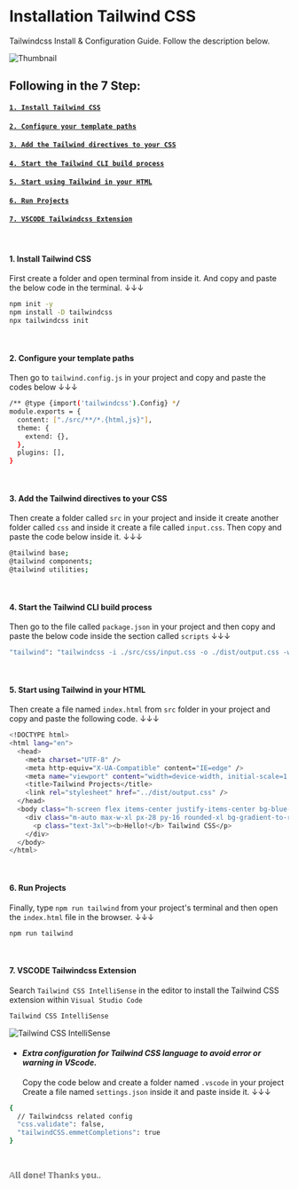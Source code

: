 # Installation Tailwind CSS
Tailwindcss Install &amp; Configuration Guide. Follow the description below.

![Thumbnail](https://lh3.googleusercontent.com/drive-viewer/AJc5JmS3S2bhn5u41T82MdIaofTtqAUpCa5Hg_Q-YLxiUmxO1pKz7dBfDUO4BPS-Mi-p91I52DJ-HpDgpduxYjKAOVMRtMt3AA=w1366-h649)

## Following in the 7 Step:

#### [`1. Install Tailwind CSS`](#install-tailwindcss)
#### [`2. Configure your template paths`](#configure-paths)
#### [`3. Add the Tailwind directives to your CSS`](#add-css)
#### [`4. Start the Tailwind CLI build process`](#cli-build)
#### [`5. Start using Tailwind in your HTML`](#html-linked)
#### [`6. Run Projects`](#run-project)
#### [`7. VSCODE Tailwindcss Extension`](#vscode-extension)

</br>

#### <a name="install-tailwindcss">**1.** Install Tailwind CSS</a>
First create a folder and open terminal from inside it. And copy and paste the below code in the terminal. ↓↓↓
```bash
npm init -y
npm install -D tailwindcss
npx tailwindcss init
```
</br>

#### <a name="configure-paths">**2.** Configure your template paths</a>
Then go to `tailwind.config.js` in your project and copy and paste the codes below ↓↓↓

```bash
/** @type {import('tailwindcss').Config} */
module.exports = {
  content: ["./src/**/*.{html,js}"],
  theme: {
    extend: {},
  },
  plugins: [],
}
```
</br>

#### <a name="add-css">**3.** Add the Tailwind directives to your CSS</a>
Then create a folder called `src` in your project and inside it create another folder called `css` and inside it create a file called `input.css`. Then copy and paste the code below inside it. ↓↓↓
```bash
@tailwind base;
@tailwind components;
@tailwind utilities;
```
</br>

#### <a name="cli-build">**4.** Start the Tailwind CLI build process</a>
Then go to the file called `package.json` in your project and then copy and paste the below code inside the section called `scripts` ↓↓↓

```bash
"tailwind": "tailwindcss -i ./src/css/input.css -o ./dist/output.css -w"
```
</br>

#### <a name="html-linked">**5.** Start using Tailwind in your HTML</a>
Then create a file named `index.html` from `src` folder in your project and copy and paste the following code. ↓↓↓

```bash
<!DOCTYPE html>
<html lang="en">
  <head>
    <meta charset="UTF-8" />
    <meta http-equiv="X-UA-Compatible" content="IE=edge" />
    <meta name="viewport" content="width=device-width, initial-scale=1.0" />
    <title>Tailwind Projects</title>
    <link rel="stylesheet" href="../dist/output.css" />
  </head>
  <body class="h-screen flex items-center justify-items-center bg-blue-200">
    <div class="m-auto max-w-xl px-28 py-16 rounded-xl bg-gradient-to-r from-white to-blue-200">
      <p class="text-3xl"><b>Hello!</b> Tailwind CSS</p>
    </div>
  </body>
</html>
```
</br>

#### <a name="run-project">**6.** Run Projects</a>
Finally, type `npm run tailwind` from your project's terminal and then open the `index.html` file in the browser. ↓↓↓

```bash
npm run tailwind
```
</br>

#### <a name="vscode-extension">**7.** VSCODE Tailwindcss Extension</a>
Search `Tailwind CSS IntelliSense` in the editor to install the Tailwind CSS extension within `Visual Studio Code`

```bash
Tailwind CSS IntelliSense
```

![Tailwind CSS IntelliSense](https://lh3.googleusercontent.com/drive-viewer/AJc5JmRueA-kP6ukVIziTZEwqAtKWmMsUGdBCKcyn0JnLKmiEOtJzRT98uII2aPeQfJUyFkLNaMmXrsLBWQbiBNEiERLbfHSHQ=w1366-h649)

- #### _Extra configuration for Tailwind CSS language to avoid error or warning in VScode._
  Copy the code below and create a folder named `.vscode` in your project Create a file named `settings.json` inside it and paste inside it. ↓↓↓

```bash
{
  // Tailwindcss related config
  "css.validate": false,
  "tailwindCSS.emmetCompletions": true
}
```
</br>

𝔸𝕝𝕝 𝕕𝕠𝕟𝕖! 𝕋𝕙𝕒𝕟𝕜𝕤 𝕪𝕠𝕦..
